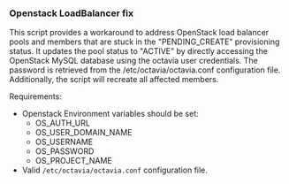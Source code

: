 ### Openstack LoadBalancer fix

This script provides a workaround to address OpenStack load balancer pools and members that are stuck in the "PENDING_CREATE" provisioning status. It updates the pool status to "ACTIVE" by directly accessing the OpenStack MySQL database using the octavia user credentials. The password is retrieved from the /etc/octavia/octavia.conf configuration file. Additionally, the script will recreate all affected members.

Requirements:
- Openstack Environment variables should be set: 
    - OS_AUTH_URL
    - OS_USER_DOMAIN_NAME
    - OS_USERNAME
    - OS_PASSWORD
    - OS_PROJECT_NAME
- Valid `/etc/octavia/octavia.conf` configuration file.